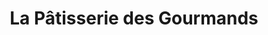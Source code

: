 ---
title: "La Pâtisserie des Gourmands"
url: /auvers-sur-oise/la-patisserie-des-gourmands/
shop: boulangerie
---